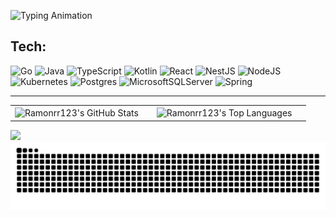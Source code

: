 <p align="left">
  <img src="https://readme-typing-svg.demolab.com?font=Fira+Code&size=30&pause=500&color=8A2BE2&center=true&vCenter=true&width=435&lines=Ol%C3%A1%2C+eu+sou+o+Ramon+Rocha!;" alt="Typing Animation">
</p>

## Tech:
![Go](https://img.shields.io/badge/go-%2300ADD8.svg?style=for-the-badge&logo=go&logoColor=white) 
![Java](https://img.shields.io/badge/java-%23ED8B00.svg?style=for-the-badge&logo=openjdk&logoColor=white) 
![TypeScript](https://img.shields.io/badge/typescript-%23007ACC.svg?style=for-the-badge&logo=typescript&logoColor=white) 
![Kotlin](https://img.shields.io/badge/kotlin-%237F52FF.svg?style=for-the-badge&logo=kotlin&logoColor=white) 
![React](https://img.shields.io/badge/react-%2320232a.svg?style=for-the-badge&logo=react&logoColor=%2361DAFB) 
![NestJS](https://img.shields.io/badge/nestjs-%23E0234E.svg?style=for-the-badge&logo=nestjs&logoColor=white) 
![NodeJS](https://img.shields.io/badge/node.js-6DA55F?style=for-the-badge&logo=node.js&logoColor=white) 
![Kubernetes](https://img.shields.io/badge/kubernetes-%23326ce5.svg?style=for-the-badge&logo=kubernetes&logoColor=white) 
![Postgres](https://img.shields.io/badge/postgres-%23316192.svg?style=for-the-badge&logo=postgresql&logoColor=white) 
![MicrosoftSQLServer](https://img.shields.io/badge/Microsoft%20SQL%20Server-CC2927?style=for-the-badge&logo=microsoft%20sql%20server&logoColor=white) 
![Spring](https://img.shields.io/badge/spring-%236DB33F.svg?style=for-the-badge&logo=spring&logoColor=white)

---

<div align="center">
<table>
  <tr>
    <td align="center">
      <img align="center" src="https://github-readme-stats.vercel.app/api?username=Ramonrr123&theme=coruja noturna&hide_border=false&include_all_commits=true&count_private=true&show_icons=true" alt="Ramonrr123's GitHub Stats" style="margin-right: 15px;" />
    </td>
    <td align="center">
      <img align="center" src="https://github-readme-stats.vercel.app/api/top-langs/?username=Ramonrr123&theme=coruja noturna&hide_border=false&include_all_commits=true&count_private=true&layout=compact" alt="Ramonrr123's Top Languages" style="margin-right: 15px;" />
    </td>
  </tr>
</table>
</div>

[![](https://visitcount.itsvg.in/api?id=Ramonrr123&icon=0&color=0)](https://visitcount.itsvg.in)
![snake gif](https://raw.githubusercontent.com/Ramonrr123/Ramonrr123/output/github-contribution-grid-snake.svg?palette=github-dark)
